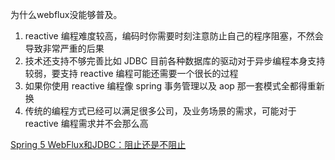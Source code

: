 

为什么webflux没能够普及。

1. reactive 编程难度较高，编码时你需要时刻注意防止自己的程序阻塞，不然会导致非常严重的后果
2. 技术还支持不够完善比如 JDBC 目前各种数据库的驱动对于异步编程本身支持较弱，要支持 reactive 编程可能还需要一个很长的过程
3. 如果你使用 reactive 编程像 spring 事务管理以及 aop 那一套模式全都得重新换
4. 传统的编程方式已经可以满足很多公司，及业务场景的需求，可能对于 reactive 编程需求并不会那么高

[Spring 5 WebFlux和JDBC：阻止还是不阻止](<https://dzone.com/articles/spring-5-webflux-and-jdbc-to-block-or-not-to-block>)